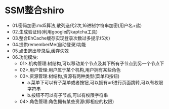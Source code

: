 # SSM整合shiro

- 01.密码加密:md5算法,散列迭代2次,16进制字符串加密(用户名+盐)
- 02.生成验证码(利用google的kaptcha工具)
- 03.整合EhCache缓存实现登录次数过多提示(5次)
- 04.提供rememberMe(自动登录)功能
- 05.点击退出登录后,缓存失效
- 06.功能模块:
	- 01>.机构管理:树结构,可以移动某个节点及其下所有子节点到另一个节点下
	- 02>.用户管理:用户属于某个机构,用户拥有某些角色
	- 03>.资源管理:树结构,资源有两种类型(菜单和按钮)
		- a.菜单下可以有子菜单或者按钮,可以拥有url进行页面跳转,可以有权限字符串
		- b.按钮不可以有子节点,可以有权限字符串
	- 04>.角色管理:角色拥有某些资源(即相应的权限)